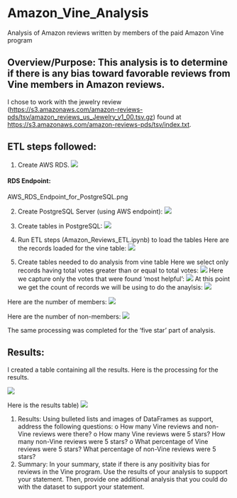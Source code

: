 # Amazon_Vine_Analysis
Analysis of Amazon reviews written by members of the paid Amazon Vine program

## Overview/Purpose:  This analysis is to determine if there is any bias toward favorable reviews from Vine members in Amazon reviews. 
I chose to work with the jewelry review (https://s3.amazonaws.com/amazon-reviews-pds/tsv/amazon_reviews_us_Jewelry_v1_00.tsv.gz) found at https://s3.amazonaws.com/amazon-reviews-pds/tsv/index.txt. 

## ETL steps followed:  
1)	Create AWS RDS. 
![](SnapShots/AWS_RDS_Creation_Tier_Charge.png)
#### RDS Endpoint:
AWS_RDS_Endpoint_for_PostgreSQL.png


2)	Create PostgreSQL Server (using AWS endpoint): 
![](SnapShots/Adding_Endpoint_to_PostgreSQL.png)

3)	Create tables in PostgreSQL:
![](SnapShots/Creating_Tables.png)

4)	Run ETL steps (Amazon_Reviews_ETL.ipynb) to load the tables
Here are the records loaded for the vine table: 
![](SnapShots/countOfVineTable.png)


5)	Create tables needed to do analysis from vine table
Here we select only records having total votes greater than or equal to total votes: 
![](SnapShots/INSERTINTOtwentyANDover.png)
Here we capture only the votes that were found ‘most helpful’: 
![](SnapShots/CREATE_and_INSERT_INTO_Half_Helpful.png)
At this point we get the count of records we will be using to do the anaylsis: 
![](SnapShots/countForHalfHelpful.png)

Here are the number of members: 
![](SnapShots/MembershipsWithVineProgram.png)

Here are the number of non-members:
![](SnapShots/MembershipsWithoutVineProgram.png)

The same processing was completed for the ‘five star’ part of analysis.

## Results:  
I created a table containing all the results. Here is the processing for the results.

![](SnapShots/ResultProcessing.png)

Here is the results table)
![](SnapShots/RESULTSTable.png)


1.	Results: Using bulleted lists and images of DataFrames as support, address the following questions:
o	How many Vine reviews and non-Vine reviews were there?
o	How many Vine reviews were 5 stars? How many non-Vine reviews were 5 stars?
o	What percentage of Vine reviews were 5 stars? What percentage of non-Vine reviews were 5 stars?
2.	Summary: In your summary, state if there is any positivity bias for reviews in the Vine program. Use the results of your analysis to support your statement. Then, provide one additional analysis that you could do with the dataset to support your statement.

